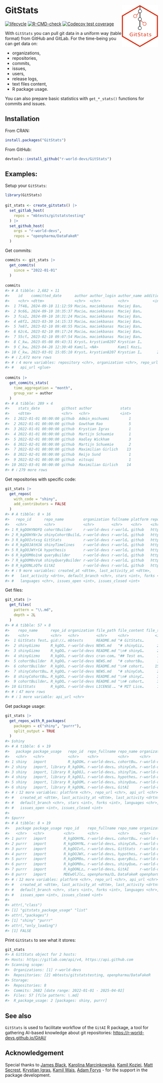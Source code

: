 
<!-- README.md is generated from README.Rmd. Please edit that file -->

# GitStats <img src="man/figures/GitStats_logo.png" align="right" height="138" style="float:right; height:138px;"/>

<!-- badges: start -->

[![lifecycle](https://img.shields.io/badge/lifecycle-experimental-orange.svg)](https://lifecycle.r-lib.org/articles/stages.html#experimental)
[![R-CMD-check](https://github.com/r-world-devs/GitStats/workflows/R-CMD-check/badge.svg)](https://github.com/r-world-devs/GitStats/actions)
[![Codecov test
coverage](https://codecov.io/gh/r-world-devs/GitStats/branch/devel/graph/badge.svg)](https://app.codecov.io/gh/r-world-devs/GitStats?branch=devel)
<!-- badges: end -->

With `GitStats` you can pull git data in a uniform way (table format)
from GitHub and GitLab. For the time-being you can get data on:

- organizations,
- repositories,
- commits,
- issues,
- users,
- release logs,
- text files content,
- R package usage.

You can also prepare basic statistics with `get_*_stats()` functions for
commits and issues.

## Installation

From CRAN:

``` r
install.packages("GitStats")
```

From GitHub:

``` r
devtools::install_github("r-world-devs/GitStats")
```

## Examples:

Setup your `GitStats`:

``` r
library(GitStats)

git_stats <- create_gitstats() |>
  set_gitlab_host(
    repos = "mbtests/gitstatstesting"
  ) |>
  set_github_host(
    orgs = "r-world-devs",
    repos = "openpharma/DataFakeR"
  ) 
```

Get commits:

``` r
commits <- git_stats |>
  get_commits(
    since = "2022-01-01"
  )

commits
#> # A tibble: 2,682 × 11
#>    id    committed_date      author author_login author_name additions deletions
#>    <chr> <dttm>              <chr>  <chr>        <chr>           <int>     <int>
#>  1 7f48… 2024-09-10 11:12:59 Macie… maciekbanas  Maciej Ban…         0         0
#>  2 9c66… 2024-09-10 10:35:37 Macie… maciekbanas  Maciej Ban…         0         0
#>  3 fca2… 2024-09-10 10:31:24 Macie… maciekbanas  Maciej Ban…         0         0
#>  4 e8f2… 2023-03-30 14:15:33 Macie… maciekbanas  Maciej Ban…         1         0
#>  5 7e87… 2023-02-10 09:48:55 Macie… maciekbanas  Maciej Ban…         1         1
#>  6 62c4… 2023-02-10 09:17:24 Macie… maciekbanas  Maciej Ban…         2        87
#>  7 55cf… 2023-02-10 09:07:54 Macie… maciekbanas  Maciej Ban…        92         0
#>  8 C_kw… 2023-05-08 09:43:31 Kryst… krystian8207 Krystian I…        18         0
#>  9 C_kw… 2023-04-28 12:30:40 Kamil… <NA>         Kamil Kozi…        18         0
#> 10 C_kw… 2023-03-01 15:05:10 Kryst… krystian8207 Krystian I…       296       153
#> # ℹ 2,672 more rows
#> # ℹ 4 more variables: repository <chr>, organization <chr>, repo_url <chr>,
#> #   api_url <glue>

commits |>
  get_commits_stats(
    time_aggregation = "month",
    group_var = author
  )
#> # A tibble: 289 × 4
#>    stats_date          githost author             stats
#>    <dttm>              <chr>   <chr>              <int>
#>  1 2022-01-01 00:00:00 github  Admin_mschuemi         1
#>  2 2022-01-01 00:00:00 github  Gowtham Rao            5
#>  3 2022-01-01 00:00:00 github  Krystian Igras         1
#>  4 2022-01-01 00:00:00 github  Martijn Schuemie       1
#>  5 2022-02-01 00:00:00 github  Hadley Wickham         3
#>  6 2022-02-01 00:00:00 github  Martijn Schuemie       2
#>  7 2022-02-01 00:00:00 github  Maximilian Girlich    13
#>  8 2022-02-01 00:00:00 github  Reijo Sund             1
#>  9 2022-02-01 00:00:00 github  eitsupi                1
#> 10 2022-03-01 00:00:00 github  Maximilian Girlich    14
#> # ℹ 279 more rows
```

Get repositories with specific code:

``` r
git_stats |>
  get_repos(
    with_code = "shiny",
    add_contributors = FALSE
  )
#> # A tibble: 8 × 16
#>   repo_id      repo_name         organization fullname platform repo_url api_url
#>   <chr>        <chr>             <chr>        <chr>    <chr>    <chr>    <chr>  
#> 1 R_kgDOHYNOFQ cohortBuilder     r-world-devs r-world… github   https:/… https:…
#> 2 R_kgDOHYNrJw shinyCohortBuild… r-world-devs r-world… github   https:/… https:…
#> 3 R_kgDOIvtxsg GitStats          r-world-devs r-world… github   https:/… https:…
#> 4 R_kgDOJAtHJA shinyTimelines    r-world-devs r-world… github   https:/… https:…
#> 5 R_kgDOJWYrCA hypothesis        r-world-devs r-world… github   https:/… https:…
#> 6 R_kgDOM0o1nA queryBuilder      r-world-devs r-world… github   https:/… https:…
#> 7 R_kgDOM0vVsA shinyQueryBuilder r-world-devs r-world… github   https:/… https:…
#> 8 R_kgDONLzQTw GitAI             r-world-devs r-world… github   https:/… https:…
#> # ℹ 9 more variables: created_at <dttm>, last_activity_at <dttm>,
#> #   last_activity <drtn>, default_branch <chr>, stars <int>, forks <int>,
#> #   languages <chr>, issues_open <int>, issues_closed <int>
```

Get files:

``` r
git_stats |>
  get_files(
    pattern = "\\.md",
    depth = 2L
  )
#> # A tibble: 57 × 8
#>    repo_name      repo_id organization file_path file_content file_size repo_url
#>    <chr>          <chr>   <chr>        <chr>     <chr>            <int> <chr>   
#>  1 GitStats Test… gid://… mbtests      README.md "# GitStats…       122 https:/…
#>  2 shinyGizmo     R_kgDO… r-world-devs NEWS.md   "# shinyGiz…      2186 https:/…
#>  3 shinyGizmo     R_kgDO… r-world-devs README.md "\n# shinyG…      2337 https:/…
#>  4 shinyGizmo     R_kgDO… r-world-devs cran-com… "## Test en…      1700 https:/…
#>  5 cohortBuilder  R_kgDO… r-world-devs NEWS.md   "# cohortBu…      1072 https:/…
#>  6 cohortBuilder  R_kgDO… r-world-devs README.md "\n# cohort…     15830 https:/…
#>  7 shinyCohortBu… R_kgDO… r-world-devs NEWS.md   "# shinyCoh…      2018 https:/…
#>  8 shinyCohortBu… R_kgDO… r-world-devs README.md "\n# shinyC…      3355 https:/…
#>  9 cohortBuilder… R_kgDO… r-world-devs README.md "\n# cohort…      3472 https:/…
#> 10 GitStats       R_kgDO… r-world-devs LICENSE.… "# MIT Lice…      1075 https:/…
#> # ℹ 47 more rows
#> # ℹ 1 more variable: api_url <chr>
```

Get package usage:

``` r
git_stats |>
  get_repos_with_R_packages(
    packages = c("shiny", "purrr"),
    split_output = TRUE
  )
#> $shiny
#> # A tibble: 6 × 19
#>   package package_usage   repo_id  repo_fullname repo_name organization fullname
#>   <chr>   <chr>           <chr>    <chr>         <chr>     <chr>        <chr>   
#> 1 shiny   import          R_kgDOH… r-world-devs… cohortBu… r-world-devs r-world…
#> 2 shiny   import, library R_kgDOH… r-world-devs… shinyCoh… r-world-devs r-world…
#> 3 shiny   import, library R_kgDOJ… r-world-devs… shinyTim… r-world-devs r-world…
#> 4 shiny   import, library R_kgDOJ… r-world-devs… hypothes… r-world-devs r-world…
#> 5 shiny   import, library R_kgDOM… r-world-devs… shinyQue… r-world-devs r-world…
#> 6 shiny   import, library R_kgDON… r-world-devs… GitAI     r-world-devs r-world…
#> # ℹ 12 more variables: platform <chr>, repo_url <chr>, api_url <chr>,
#> #   created_at <dttm>, last_activity_at <dttm>, last_activity <drtn>,
#> #   default_branch <chr>, stars <int>, forks <int>, languages <chr>,
#> #   issues_open <int>, issues_closed <int>
#> 
#> $purrr
#> # A tibble: 8 × 19
#>   package package_usage repo_id    repo_fullname repo_name organization fullname
#>   <chr>   <chr>         <chr>      <chr>         <chr>     <chr>        <chr>   
#> 1 purrr   import        R_kgDOHYN… r-world-devs… cohortBu… r-world-devs r-world…
#> 2 purrr   import        R_kgDOHYN… r-world-devs… shinyCoh… r-world-devs r-world…
#> 3 purrr   import        R_kgDOIvt… r-world-devs… GitStats  r-world-devs r-world…
#> 4 purrr   import        R_kgDOJWY… r-world-devs… hypothes… r-world-devs r-world…
#> 5 purrr   import        R_kgDOM0o… r-world-devs… queryBui… r-world-devs r-world…
#> 6 purrr   import        R_kgDOM0v… r-world-devs… shinyQue… r-world-devs r-world…
#> 7 purrr   import        R_kgDONLz… r-world-devs… GitAI     r-world-devs r-world…
#> 8 purrr   import        MDEwOlJlc… openpharma/D… DataFakeR openpharma   openpha…
#> # ℹ 12 more variables: platform <chr>, repo_url <chr>, api_url <chr>,
#> #   created_at <dttm>, last_activity_at <dttm>, last_activity <drtn>,
#> #   default_branch <chr>, stars <int>, forks <int>, languages <chr>,
#> #   issues_open <int>, issues_closed <int>
#> 
#> attr(,"class")
#> [1] "gitstats_package_usage" "list"                  
#> attr(,"packages")
#> [1] "shiny" "purrr"
#> attr(,"only_loading")
#> [1] FALSE
```

Print `GitStats` to see what it stores:

``` r
git_stats
#> A GitStats object for 2 hosts: 
#> Hosts: https://gitlab.com/api/v4, https://api.github.com
#> Scanning scope: 
#>  Organizations: [1] r-world-devs
#>  Repositories: [2] mbtests/gitstatstesting, openpharma/DataFakeR
#> Storage: 
#>  Repositories: 8 
#>  Commits: 2682 [date range: 2022-01-01 - 2025-04-02]
#>  Files: 57 [file pattern: \.md]
#>  R_package_usage: 2 [packages: shiny, purrr]
```

## See also

`GitStats` is used to facilitate workflow of the `GitAI` R package, a
tool for gathering AI-based knowledge about git repositories:
<https://r-world-devs.github.io/GitAI/>

## Acknowledgement

Special thanks to [James Black](https://github.com/epijim), [Karolina
Marcinkowska](https://github.com/marcinkowskak), [Kamil
Koziej](https://github.com/Cotau), [Matt
Secrest](https://github.com/mattsecrest), [Krystian
Igras](https://github.com/krystian8207), [Kamil
Wais](https://github.com/kalimu), [Adam
Forys](https://github.com/galachad) - for the support in the package
development.
